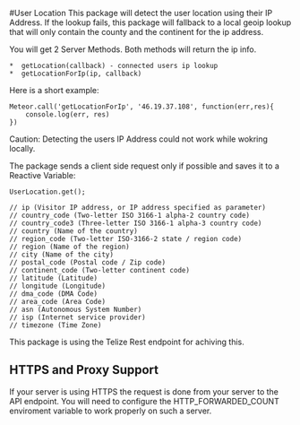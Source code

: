 #User Location
This package will detect the user location using their IP Address.
If the lookup fails, this package will fallback to a local geoip lookup that
will only contain the county and the continent for the ip address.

You will get 2 Server Methods. Both methods will return the ip info.
	
	*  getLocation(callback) - connected users ip lookup
	*  getLocationForIp(ip, callback)

Here is a short example:

	Meteor.call('getLocationForIp', '46.19.37.108', function(err,res){
		console.log(err, res)
	})


Caution: Detecting the users IP Address could not work while wokring locally.

The package sends a client side request only if possible and saves it to a Reactive Variable:

	UserLocation.get();

	// ip (Visitor IP address, or IP address specified as parameter)
	// country_code (Two-letter ISO 3166-1 alpha-2 country code)
	// country_code3 (Three-letter ISO 3166-1 alpha-3 country code)
	// country (Name of the country)
	// region_code (Two-letter ISO-3166-2 state / region code)
	// region (Name of the region)
	// city (Name of the city)
	// postal_code (Postal code / Zip code)
	// continent_code (Two-letter continent code)
	// latitude (Latitude)
	// longitude (Longitude)
	// dma_code (DMA Code)
	// area_code (Area Code)
	// asn (Autonomous System Number)
	// isp (Internet service provider)
	// timezone (Time Zone)


This package is using the Telize Rest endpoint for achiving this.

## HTTPS and Proxy Support

If your server is using HTTPS the request is done from your server to the API endpoint. You will need to configure the HTTP_FORWARDED_COUNT enviroment variable to work properly on such a server.	